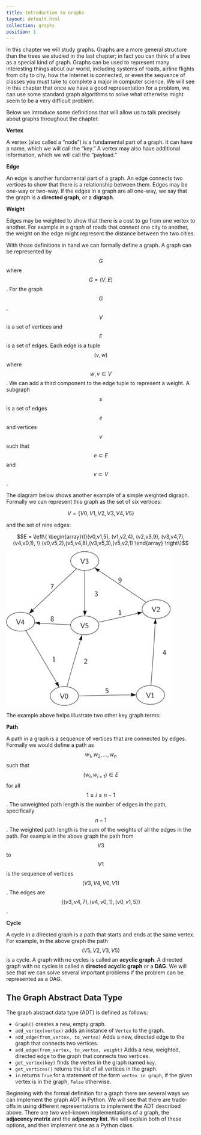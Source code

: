 ```yaml
---
title: Introduction to Graphs
layout: default.html
collection: graphs
position: 1
---
```


In this chapter we will study graphs. Graphs are a more general
structure than the trees we studied in the last chapter; in fact you can
think of a tree as a special kind of graph. Graphs can be used to
represent many interesting things about our world, including systems of
roads, airline flights from city to city, how the Internet is connected,
or even the sequence of classes you must take to complete a major in
computer science. We will see in this chapter that once we have a good
representation for a problem, we can use some standard graph algorithms
to solve what otherwise might seem to be a very difficult problem.

Below we introduce some definitions that will allow us to talk precisely
about graphs throughout the chapter.

**Vertex**

A vertex (also called a “node”) is a fundamental part of a graph. It
can have a name, which we will call the “key.” A vertex may also
have additional information, which we will call the “payload.”

**Edge**

An edge is another fundamental part of a graph. An edge connects two
vertices to show that there is a relationship between them. Edges may be
one-way or two-way. If the edges in a graph are all one-way, we say that
the graph is a **directed graph**, or a **digraph**.

**Weight**

Edges may be weighted to show that there is a cost to go from one vertex
to another. For example in a graph of roads that connect one city to
another, the weight on the edge might represent the distance between the
two cities.

With those definitions in hand we can formally define a graph. A graph
can be represented by $$G$$ where $$G =(V,E)$$. For the graph $$G$$,
$$V$$ is a set of vertices and $$E$$ is a set of edges. Each edge is a
tuple $$(v,w)$$ where $$w,v \in V$$. We can add a third component to the
edge tuple to represent a weight. A subgraph $$s$$ is a set of edges
$$e$$ and vertices $$v$$ such that $$e \subset E$$ and $$v \subset V$$.

The diagram below shows another example of a simple weighted digraph.
Formally we can represent this graph as the set of six vertices:

$$V = \left\{ V0,V1,V2,V3,V4,V5 \right\}$$

and the set of nine edges:

$$E = \left\{ \begin{array}{l}(v0,v1,5), (v1,v2,4), (v2,v3,9), (v3,v4,7), (v4,v0,1), \\
             (v0,v5,2),(v5,v4,8),(v3,v5,3),(v5,v2,1)
             \end{array} \right\}$$

![A simple example of a directed graph](figures/digraph.png)

The example above helps illustrate two other key graph terms:

**Path**

A path in a graph is a sequence of vertices that are connected by edges.
Formally we would define a path as $$w_1, w_2, ..., w_n$$ such that
$$(w_i, w_{i+1}) \in E$$ for all $$1 \le i \le n-1$$. The unweighted
path length is the number of edges in the path, specifically $$n-1$$.
The weighted path length is the sum of the weights of all the edges in
the path. For example in the above graph the path from $$V3$$ to $$V1$$
is the sequence of vertices $$(V3,V4,V0,V1)$$. The edges are
$$\left\{(v3,v4,7),(v4,v0,1),(v0,v1,5) \right\}$$.

**Cycle**

A cycle in a directed graph is a path that starts and ends at the same
vertex. For example, in the above graph the path $$(V5,V2,V3,V5)$$ is a
cycle. A graph with no cycles is called an **acyclic graph**. A directed
graph with no cycles is called a **directed acyclic graph** or a
**DAG**. We will see that we can solve several important problems if the
problem can be represented as a DAG.

The Graph Abstract Data Type
---

The graph abstract data type (ADT) is defined as follows:

-   `Graph()` creates a new, empty graph.
-   `add_vertex(vertex)` adds an instance of `Vertex` to the graph.
-   `add_edge(from_vertex, to_vertex)` Adds a new, directed edge to the graph
    that connects two vertices.
-   `add_edge(from_vertex, to_vertex, weight)` Adds a new, weighted, directed
    edge to the graph that connects two vertices.
-   `get_vertex(key)` finds the vertex in the graph named `key`.
-   `get_vertices()` returns the list of all vertices in the graph.
-   `in` returns `True` for a statement of the form `vertex in graph`,
    if the given vertex is in the graph, `False` otherwise.

Beginning with the formal definition for a graph there are several ways
we can implement the graph ADT in Python. We will see that there are
trade-offs in using different representations to implement the ADT
described above. There are two well-known implementations of a graph,
the **adjacency matrix** and the **adjacency list**. We will explain
both of these options, and then implement one as a Python class.
